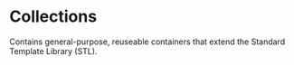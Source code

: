 # Collections

Contains general-purpose, reuseable containers that extend the Standard Template Library (STL).
